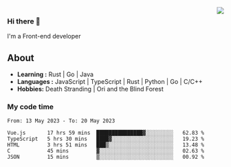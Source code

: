 <img align='right' src="https://github-readme-stats.vercel.app/api?username=strugglebak&show_icons=true">

### Hi there 👋

I'm a Front-end developer

## About

-  **Learning :** Rust | Go | Java
-  **Languages :** JavaScript | TypeScript | Rust | Python | Go | C/C++
-  **Hobbies:** Death Stranding | Ori and the Blind Forest

### My code time

<!--START_SECTION:waka-->

```text
From: 13 May 2023 - To: 20 May 2023

Vue.js       17 hrs 59 mins  ███████████████▓░░░░░░░░░   62.83 %
TypeScript   5 hrs 30 mins   ████▓░░░░░░░░░░░░░░░░░░░░   19.23 %
HTML         3 hrs 51 mins   ███▒░░░░░░░░░░░░░░░░░░░░░   13.48 %
C            45 mins         ▓░░░░░░░░░░░░░░░░░░░░░░░░   02.63 %
JSON         15 mins         ▒░░░░░░░░░░░░░░░░░░░░░░░░   00.92 %
```

<!--END_SECTION:waka-->
